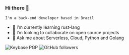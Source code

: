 ### Hi there 👋

`I'm a back-end developer based in Brazil`

- 🌱 I’m currently learning rust-lang
- 👯 I’m looking to collaborate on open source projects
- 💬 Ask me about Serverless, Cloud, Python and Golang

![Keybase PGP](https://img.shields.io/keybase/pgp/flaviomilan) ![GitHub followers](https://img.shields.io/github/followers/flaviomilan?style=social)
